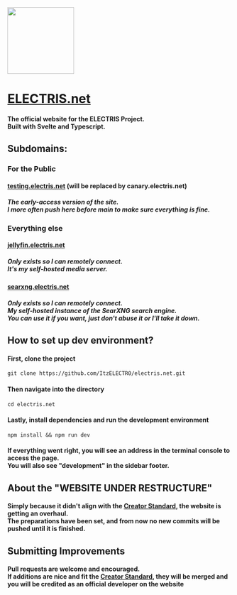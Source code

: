 <img src=".github/Assets/ELECTRIS.png" width=150>

# [ELECTRIS.net](https://electris.net)
#### The official website for the ELECTRIS Project.<br>Built with Svelte and Typescript.

## Subdomains:

### For the Public

#### [testing.electris.net](https://testing.electris.net) (will be replaced by canary.electris.net)
##### The early-access version of the site.<br>I more often push here before main to make sure everything is fine.

### Everything else

#### [jellyfin.electris.net](https://jellyfin.electris.net)
##### Only exists so I can remotely connect.<br>It's my self-hosted media server.

#### [searxng.electris.net](https://searxng.electris.net)
##### Only exists so I can remotely connect.<br>My self-hosted instance of the SearXNG search engine.<br>You can use it if you want, just don't abuse it or I'll take it down.

## How to set up dev environment?

#### First, clone the project
    git clone https://github.com/ItzELECTR0/electris.net.git
#### Then navigate into the directory
    cd electris.net
#### Lastly, install dependencies and run the development environment
    npm install && npm run dev
#### If everything went right, you will see an address in the terminal console to access the page.<br>You will also see "development" in the sidebar footer.

## About the "WEBSITE UNDER RESTRUCTURE"
#### Simply because it didn't align with the [Creator Standard](https://electris.net/about/creator-standard), the website is getting an overhaul.<br> The preparations have been set, and from now no new commits will be pushed until it is finished.

## Submitting Improvements

#### Pull requests are welcome and encouraged.<br> If additions are nice and fit the [Creator Standard](https://electris.net/about/creator-standard), they will be merged and you will be credited as an official developer on the website
